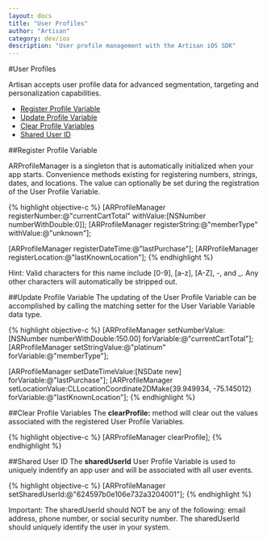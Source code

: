 ```yaml
---
layout: docs
title: "User Profiles"
author: "Artisan"
category: dev/ios
description: "User profile management with the Artisan iOS SDK"
---
```

#User Profiles

Artisan accepts user profile data for advanced segmentation, targeting and personalization capabilities.

<ul>
  <li><a href="#register">Register Profile Variable</a></li>
  <li><a href="#update">Update Profile Variable</a></li>
  <li><a href="#clear">Clear Profile Variables</a></li>
  <li><a href="#sharedid">Shared User ID</a></li>
</ul>

<div id="register"></div>

##Register Profile Variable

ARProfileManager is a singleton that is automatically initialized when your app starts. Convenience methods existing for registering numbers, strings, dates, and locations. The value can optionally be set during the registration of the User Profile Variable.

{% highlight objective-c %}
[ARProfileManager registerNumber:@"currentCartTotal" withValue:[NSNumber numberWithDouble:0]];
[ARProfileManager registerString:@"memberType" withValue:@"unknown"];

[ARProfileManager registerDateTime:@"lastPurchase"];
[ARProfileManager registerLocation:@"lastKnownLocation"];
{% endhighlight %}

<div class="note note-hint">
  <p>Hint: Valid characters for this name include [0-9], [a-z], [A-Z], -, and _. Any other characters will automatically be stripped out.</p>
</div>

<div id="update"></div>

##Update Profile Variable
The updating of the User Profile Variable can be accomplished by calling the matching setter for the User Variable Variable data type.

{% highlight objective-c %}
[ARProfileManager setNumberValue:[NSNumber numberWithDouble:150.00] forVariable:@"currentCartTotal"];
[ARProfileManager setStringValue:@"platinum" forVariable:@"memberType"];

[ARProfileManager setDateTimeValue:[NSDate new] forVariable:@"lastPurchase"];
[ARProfileManager setLocationValue:CLLocationCoordinate2DMake(39.949934, -75.145012) forVariable:@"lastKnownLocation"];
{% endhighlight %}

<div id="clear"></div>

##Clear Profile Variables
The **clearProfile:** method will clear out the values associated with the registered User Profile Variables.

{% highlight objective-c %}
[ARProfileManager clearProfile];
{% endhighlight %}

<div id="sharedid"></div>

##Shared User ID
The **sharedUserId** User Profile Variable is used to uniquely indentify an app user and will be associated with all user events.


{% highlight objective-c %}
[ARProfileManager setSharedUserId:@"624597b0e106e732a3204001"];
{% endhighlight %}

<div class="note note-important">
  <p>Important: The sharedUserId should NOT be any of the following: email address, phone number, or social security number.  The sharedUserId should uniquely identify the user in your system.</p>
</div>
